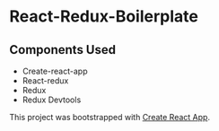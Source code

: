 # React-Redux-Boilerplate

## Components Used
- Create-react-app 
- React-redux
- Redux
- Redux Devtools

This project was bootstrapped with [Create React App](https://github.com/facebook/create-react-app).

